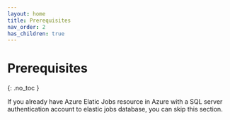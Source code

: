 ```yaml
---
layout: home
title: Prerequisites
nav_order: 2
has_children: true
---
```


# Prerequisites
{: .no_toc }

If you already have Azure Elatic Jobs resource in Azure with a SQL server authentication account to elastic jobs database, you can skip this section.
